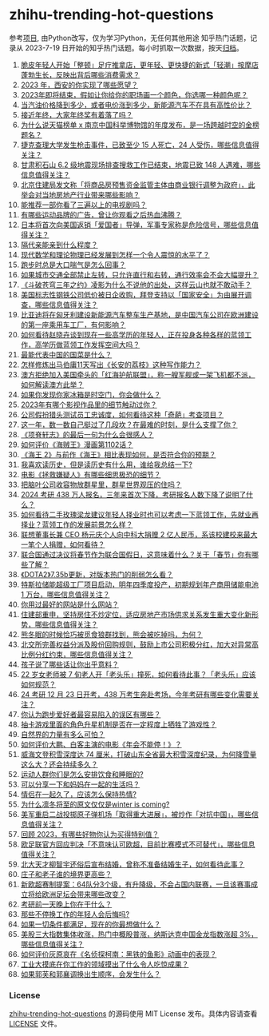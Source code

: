 # zhihu-trending-hot-questions
参考[项目](https://github.com/justjavac/zhihu-trending-hot-questions), 由Python改写，仅为学习Python，无任何其他用途
知乎热门话题，记录从 2023-7-19
日开始的知乎热门话题。每小时抓取一次数据，按天[归档](./data)。
<!-- BEGIN -->
<!-- 最后更新时间 2023-12-23 03:18:00.167493 -->
1. [脆皮年轻人开始「整顿」足疗推拿店，更年轻、更快捷的新式「轻潮」按摩店蓬勃生长，反映出背后哪些消费需求？](https://www.zhihu.com/question/635894227)
1. [2023 年，西安的你实现了哪些愿望？](https://www.zhihu.com/question/635023019)
1. [2023年即将结束，假如让你给你的职场画一个颜色，你选哪一种颜色呢？](https://www.zhihu.com/question/635561630)
1. [当汽油价格降到多少，或者电价涨到多少，新能源汽车不在具有高性价比？](https://www.zhihu.com/question/635516824)
1. [接近年终，大家年终奖有着落了吗？](https://www.zhihu.com/question/635572663)
1. [为什么说天猫榜单 x 南京中国科举博物馆的年度发布，是一场跨越时空的金榜题名？](https://www.zhihu.com/question/635773872)
1. [捷克查理大学发生枪击事件，已致至少 15 人死亡，24 人受伤，哪些信息值得关注？](https://www.zhihu.com/question/636059870)
1. [甘肃积石山 6.2 级地震现场排查搜救工作已结束，地震已致 148 人遇难，哪些信息值得关注？](https://www.zhihu.com/question/636126128)
1. [北京住建局发文称「将商品房预售资金监管主体由商业银行调整为政府」，此举会对当地房地产行业带来哪些影响？](https://www.zhihu.com/question/636124092)
1. [能推荐一部你看了三遍以上的电视剧吗？](https://www.zhihu.com/question/628728219)
1. [有哪些运动品牌的广告，曾让你观看之后热血沸腾？](https://www.zhihu.com/question/634060308)
1. [日本将首次向美国返销「爱国者」导弹，军事专家称是危险信号，哪些信息值得关注？](https://www.zhihu.com/question/636069293)
1. [隔代亲能亲到什么程度？](https://www.zhihu.com/question/350687673)
1. [现代数学和理论物理已经发展到怎样一个令人震惊的水平了？](https://www.zhihu.com/question/304611853)
1. [跑步时总是大口喘气是怎么回事？](https://www.zhihu.com/question/634623337)
1. [如果城市交通全部禁止左转，只允许直行和右转，通行效率会不会大幅提升？](https://www.zhihu.com/question/451527060)
1. [《斗破苍穹三年之约》凌影为什么不说他的出处，这样云山也就不敢动手？](https://www.zhihu.com/question/497574303)
1. [美国标志性钢铁公司低价被日企收购，拜登支持以「国家安全」为由展开调查，哪些信息值得关注？](https://www.zhihu.com/question/636086301)
1. [比亚迪将在匈牙利建设新能源汽车整车生产基地，是中国汽车公司在欧洲建设的第一座乘用车工厂，有何影响？](https://www.zhihu.com/question/636233414)
1. [如何看待赵晓卉谈到现在一些高学历的年轻人，正在投身各种各样的蓝领工作，高学历做蓝领工作发挥空间大吗？](https://www.zhihu.com/question/636181103)
1. [最能代表中国的国菜是什么？](https://www.zhihu.com/question/526246125)
1. [怎样修炼出马伯庸11天写出《长安的荔枝》这种写作能力？](https://www.zhihu.com/question/630021442)
1. [澳方拒绝加入美国牵头的「红海护航联盟」，称一艘军舰或一架飞机都不派，如何解读澳方此举？](https://www.zhihu.com/question/636059762)
1. [如果你发现你家冰箱是时空门，你会做什么？](https://www.zhihu.com/question/635927326)
1. [2023年有哪个影视作品里的细节触动过你？](https://www.zhihu.com/question/634975452)
1. [公司假扮猎头测试员工忠诚度，如何看待这种「奇葩」考查项目？](https://www.zhihu.com/question/635934996)
1. [这一年，数一数自己挺过了几段坎？在最难的时刻，是什么支撑了你？](https://www.zhihu.com/question/632310899)
1. [《项脊轩志》的最后一句为什么会很感人？](https://www.zhihu.com/question/23853688)
1. [如何评价《海贼王》漫画第1102话？](https://www.zhihu.com/question/636063437)
1. [《海王 2》与前作《海王》相比表现如何，是否符合你的预期？](https://www.zhihu.com/question/635631450)
1. [我喜欢读历史，但是读历史有什么用，谁给我总结一下?](https://www.zhihu.com/question/34722541)
1. [电影《拯救嫌疑人》有哪些细思极恐的细节？](https://www.zhihu.com/question/628495319)
1. [把脑叶公司收容物放群星里，群星世界观压的住吗？](https://www.zhihu.com/question/631968900)
1. [2024 考研 438 万人报名，三年来首次下降，考研报名人数下降了说明了什么？](https://www.zhihu.com/question/632206142)
1. [如何看待二手玫瑰梁龙建议年轻人择业时也可以考虑一下蓝领工作，先就业再择业？蓝领工作的发展前景怎么样？](https://www.zhihu.com/question/636142569)
1. [联想董事长兼 CEO 杨元庆个人向中科大捐赠 2 亿人民币，系该校建校来最大一笔个人捐赠，如何看待？](https://www.zhihu.com/question/635816202)
1. [联合国通过决议将春节作为联合国假日，这意味着什么？关于「春节」你有哪些了解？](https://www.zhihu.com/question/636241146)
1. [《DOTA2》7.35b更新，对版本热门的削弱怎么看？](https://www.zhihu.com/question/636062583)
1. [特斯拉储能超级工厂项目启动，明年四季度投产，初期规划年产商用储能电池 1 万台，哪些信息值得关注？](https://www.zhihu.com/question/636122354)
1. [你用过最好的网站是什么网站？](https://www.zhihu.com/question/301813619)
1. [住建部重申，坚持房住不炒定位，适应房地产市场供求关系发生重大变化新形势，哪些信息值得关注？](https://www.zhihu.com/question/636084363)
1. [熊冬眠的时候恰巧被觅食狼群找到，熊会被吃掉吗，为何？](https://www.zhihu.com/question/635654712)
1. [北交所完善权益分派及股份回购规则，鼓励上市公司积极分红，加大对异常高比例分红约束，哪些信息值得关注？](https://www.zhihu.com/question/636148944)
1. [孩子说了哪些话让你出乎意料？](https://www.zhihu.com/question/589761725)
1. [22 岁女老师被 7 旬老人开「老头乐」撞死，如何看待此事？「老头乐」应该如何规范？](https://www.zhihu.com/question/636106797)
1. [24 考研 12 月 23 日开考，438 万考生奔赴考场，今年考研有哪些变化需要关注？](https://www.zhihu.com/question/622260596)
1. [你认为跑步爱好者最容易陷入的误区有哪些？](https://www.zhihu.com/question/635464461)
1. [抽卡游戏里面的角色升星机制是否在一定程度上牺牲了游戏性？](https://www.zhihu.com/question/635168426)
1. [自然界的力量有多么可怕？](https://www.zhihu.com/question/303685444)
1. [如何评价大鹏、白客主演的电影《年会不能停！》？](https://www.zhihu.com/question/635323687)
1. [威海文登积雪深度达 74 厘米，打破山东全省最大积雪深度纪录，为何降雪量这么大？还会持续多久？](https://www.zhihu.com/question/636115716)
1. [运动人群你们是怎么安排饮食和睡眠的?](https://www.zhihu.com/question/635708829)
1. [可以分享一下和妈妈在一起的生活吗？](https://www.zhihu.com/question/629885745)
1. [情侣在一起久了，应该怎么保持热情?](https://www.zhihu.com/question/636080304)
1. [为什么凛冬将至的原文仅仅是winter is coming?](https://www.zhihu.com/question/632562067)
1. [美军重启二战投掷原子弹机场「取得重大进展」，被炒作「对抗中国」，哪些信息值得关注？](https://www.zhihu.com/question/636142717)
1. [回顾 2023，有哪些好物你认为买得特别值？](https://www.zhihu.com/question/635775807)
1. [欧足联官方回应判决「不意味认可欧超，目前比赛模式不可替代」，哪些信息值得关注？](https://www.zhihu.com/question/636002039)
1. [北大天才柳智宇还俗后宣布结婚，曾称不准备结婚生子，如何看待此事？](https://www.zhihu.com/question/636103636)
1. [庄子和老子谁的境界更高些？](https://www.zhihu.com/question/390740960)
1. [新欧超赛制提案：64队分3个级，有升降级，不会占国内联赛，一旦该赛事成立将给欧洲足坛会带来哪些改变？](https://www.zhihu.com/question/636001721)
1. [考研前一天晚上你在干什么？](https://www.zhihu.com/question/635751305)
1. [那些不停换工作的年轻人会后悔吗?](https://www.zhihu.com/question/634432704)
1. [如果一切条件都满足，现在的你最想做什么？](https://www.zhihu.com/question/632723912)
1. [美股三大指数集体收涨，热门中概股普涨，纳斯达克中国金龙指数涨超 3%，哪些信息值得关注？](https://www.zhihu.com/question/636059867)
1. [如何评价灰原哀在《名侦探柯南：黑铁的鱼影》动画中的表现？](https://www.zhihu.com/question/632065288)
1. [工业大摸底在你工作的领域摸出了什么令人吃惊成果？](https://www.zhihu.com/question/634803024)
1. [如果郭芙和郭襄调换出生顺序，会发生什么？](https://www.zhihu.com/question/636061357)
<!-- END -->
### License
[zhihu-trending-hot-questions](https://github.com/yaogengzhu/zhihu-trending-hot-questions)
的源码使用 MIT License 发布。具体内容请查看 [LICENSE](./LICENSE) 文件。
